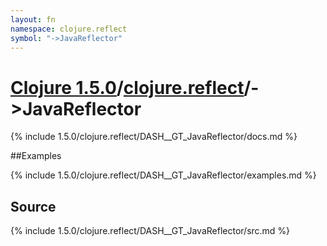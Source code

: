```yaml
---
layout: fn
namespace: clojure.reflect
symbol: "->JavaReflector"
---
```


# [Clojure 1.5.0](../../)/[clojure.reflect](../)/->JavaReflector

{% include 1.5.0/clojure.reflect/DASH__GT_JavaReflector/docs.md %}

##Examples

{% include 1.5.0/clojure.reflect/DASH__GT_JavaReflector/examples.md %}
## Source
{% include 1.5.0/clojure.reflect/DASH__GT_JavaReflector/src.md %}

